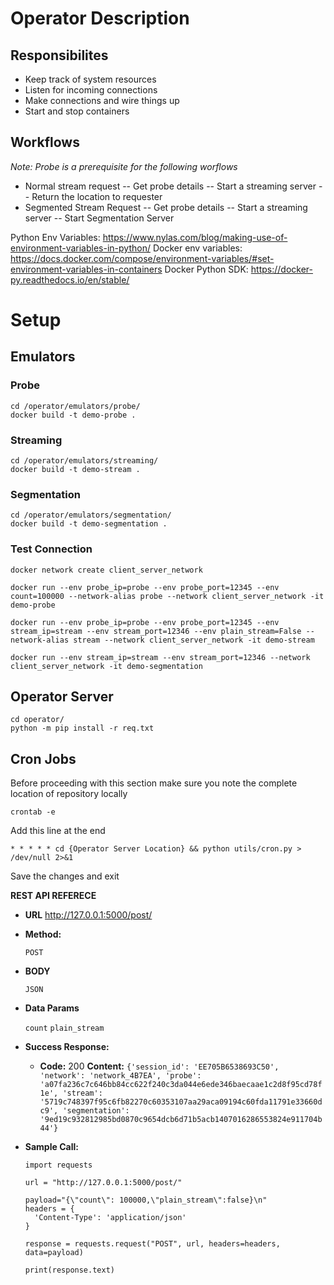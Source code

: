 # Operator Description

## Responsibilites

- Keep track of system resources
- Listen for incoming connections
- Make connections and wire things up
- Start and stop containers

## Workflows
_Note: Probe is a prerequisite for the following worflows_

- Normal stream request
-- Get probe details
-- Start a streaming server
-- Return the location to requester
- Segmented Stream Request
-- Get probe details
-- Start a streaming server
-- Start Segmentation Server

Python Env Variables: https://www.nylas.com/blog/making-use-of-environment-variables-in-python/
Docker env variables: https://docs.docker.com/compose/environment-variables/#set-environment-variables-in-containers
Docker Python SDK: https://docker-py.readthedocs.io/en/stable/

# Setup

## Emulators

### Probe
```
cd /operator/emulators/probe/
docker build -t demo-probe .
```
### Streaming
```
cd /operator/emulators/streaming/
docker build -t demo-stream .
```
### Segmentation
```
cd /operator/emulators/segmentation/
docker build -t demo-segmentation .
```
### Test Connection
```
docker network create client_server_network

docker run --env probe_ip=probe --env probe_port=12345 --env count=100000 --network-alias probe --network client_server_network -it demo-probe

docker run --env probe_ip=probe --env probe_port=12345 --env stream_ip=stream --env stream_port=12346 --env plain_stream=False --network-alias stream --network client_server_network -it demo-stream

docker run --env stream_ip=stream --env stream_port=12346 --network client_server_network -it demo-segmentation
```

## Operator Server

```
cd operator/
python -m pip install -r req.txt
```


## Cron Jobs

Before proceeding with this section make sure you note the complete location of repository locally

```
crontab -e
```
Add this line at the end

```
* * * * * cd {Operator Server Location} && python utils/cron.py > /dev/null 2>&1
```

Save the changes and exit

**REST API REFERECE**

* **URL**
  http://127.0.0.1:5000/post/

* **Method:**
  
  `POST` 
  
*  **BODY**

   `JSON`

* **Data Params**

  `count` <Integer>
  `plain_stream` <Boolean>

* **Success Response:**


  * **Code:** 200 
    **Content:** `{'session_id': 'EE705B6538693C50', 'network': 'network_4B7EA', 'probe': 'a07fa236c7c646bb84cc622f240c3da044e6ede346baecaae1c2d8f95cd78f1e', 'stream': '5719c748397f95c6fb82270c60353107aa29aca09194c60fda11791e33660dc9', 'segmentation': '9ed19c932812985bd0870c9654dcb6d71b5acb1407016286553824e911704b44'}`
 

* **Sample Call:**

    ```
    import requests
    
    url = "http://127.0.0.1:5000/post/"
    
    payload="{\"count\": 100000,\"plain_stream\":false}\n"
    headers = {
      'Content-Type': 'application/json'
    }
    
    response = requests.request("POST", url, headers=headers, data=payload)
    
    print(response.text)
    
    ```